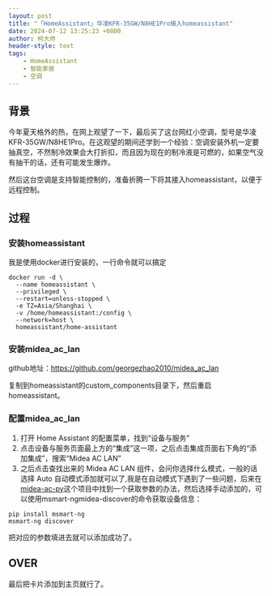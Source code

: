 ```yaml
---
layout: post
title: "「HomeAssistant」华凌KFR-35GW/N8HE1Pro接入homeassistant"
date: 2024-07-12 13:25:23 +0800
author: 柯大师
header-style: text
tags:
    - HomeAssistant
    - 智能家居
    - 空调
---
```


## 背景

今年夏天格外的热，在网上观望了一下，最后买了这台网红小空调，型号是华凌KFR-35GW/N8HE1Pro。在这观望的期间还学到一个经验：空调安装外机一定要抽真空，不然制冷效果会大打折扣，而且因为现在的制冷液是可燃的，如果空气没有抽干的话，还有可能发生爆炸。

然后这台空调是支持智能控制的，准备折腾一下将其接入homeassistant，以便于远程控制。

## 过程

### 安装homeassistant

我是使用docker进行安装的，一行命令就可以搞定

```
docker run -d \
  --name homeassistant \
  --privileged \
  --restart=unless-stopped \
  -e TZ=Asia/Shanghai \
  -v /home/homeassistant:/config \
  --network=host \
  homeassistant/home-assistant
```

### 安装midea_ac_lan

github地址：https://github.com/georgezhao2010/midea_ac_lan

复制到homeassistant的custom_components目录下，然后重启homeassistant。

### 配置midea_ac_lan

1. 打开 Home Assistant 的配置菜单，找到“设备与服务”
2. 点击设备与服务页面最上方的“集成”这一项，之后点击集成页面右下角的“添加集成”，搜索“Midea AC LAN”
3. 之后点击查找出来的 Midea AC LAN 组件，会问你选择什么模式，一般的话选择 Auto 自动模式添加就可以了,我是在自动模式下遇到了一些问题，后来在[midea-ac-py](https://github.com/mill1000/midea-ac-py?tab=readme-ov-file#getting-device-info)这个项目中找到一个获取参数的办法，然后选择手动添加的，可以使用msmart-ngmidea-discover的命令获取设备信息：

```
pip install msmart-ng
msmart-ng discover
```

把对应的参数填进去就可以添加成功了。

## OVER

最后把卡片添加到主页就行了。